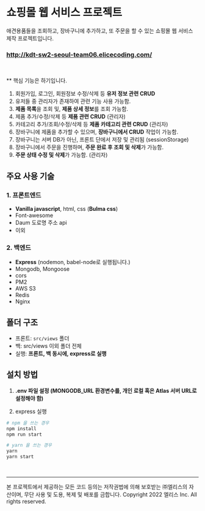 # 쇼핑몰 웹 서비스 프로젝트

애견용품들을 조회하고, 장바구니에 추가하고, 또 주문을 할 수 있는 쇼핑몰 웹 서비스 제작 프로젝트입니다. <br />

### http://kdt-sw2-seoul-team06.elicecoding.com/

<br>

** 핵심 기능은 하기입니다. <br>
1. 회원가입, 로그인, 회원정보 수정/삭제 등 **유저 정보 관련 CRUD** 
2. 유저들 중 관리자가 존재하여 관련 기능 사용 가능함.
3. **제품 목록**을 조회 및, **제품 상세 정보**를 조회 가능함. 
4. 제품 추가/수정/삭제 등 **제품 관련 CRUD** (관리자)
5. 카테고리 추가/조회/수정/삭제 등 **제품 카테고리 관련 CRUD** (관리자)
6. 장바구니에 제품을 추가할 수 있으며, **장바구니에서 CRUD** 작업이 가능함.
7. 장바구니는 서버 DB가 아닌, 프론트 단에서 저장 및 관리됨 (sessionStorage)
8. 장바구니에서 주문을 진행하며, **주문 완료 후 조회 및 삭제**가 가능함.
9. **주문 상태 수정 및 삭제**가 가능함. (관리자)


## 주요 사용 기술

### 1. 프론트엔드

- **Vanilla javascript**, html, css (**Bulma css**)
- Font-awesome 
- Daum 도로명 주소 api 
- 이외

### 2. 백엔드 

- **Express** (nodemon, babel-node로 실행됩니다.)
- Mongodb, Mongoose
- cors
- PM2
- AWS S3
- Redis
- Nginx

## 폴더 구조
- 프론트: `src/views` 폴더 
- 백: src/views 이외 폴더 전체
- 실행: **프론트, 백 동시에, express로 실행**



## 설치 방법

1. **.env 파일 설정 (MONGODB_URL 환경변수를, 개인 로컬 혹은 Atlas 서버 URL로 설정해야 함)**

2. express 실행

```bash
# npm 을 쓰는 경우 
npm install
npm run start

# yarn 을 쓰는 경우
yarn
yarn start
```

<br>

---

본 프로젝트에서 제공하는 모든 코드 등의는 저작권법에 의해 보호받는 ㈜엘리스의 자산이며, 무단 사용 및 도용, 복제 및 배포를 금합니다.
Copyright 2022 엘리스 Inc. All rights reserved.

